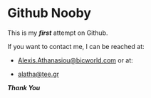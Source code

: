 # Github Nooby

This is my **_first_** attempt on Github.

If you want to contact me, I can be reached at:

+ Alexis.Athanasiou@bicworld.com  or at: 

+ alatha@tee.gr

***Thank You***
